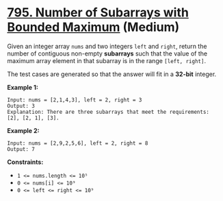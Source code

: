 # [795. Number of Subarrays with Bounded Maximum][link] (Medium)

[link]: https://leetcode.com/problems/number-of-subarrays-with-bounded-maximum/

Given an integer array `nums` and two integers `left` and `right`, return the number of contiguous
non-empty **subarrays** such that the value of the maximum array element in that subarray is in the
range  `[left, right]`.

The test cases are generated so that the answer will fit in a **32-bit** integer.

**Example 1:**

```
Input: nums = [2,1,4,3], left = 2, right = 3
Output: 3
Explanation: There are three subarrays that meet the requirements: [2], [2, 1], [3].
```

**Example 2:**

```
Input: nums = [2,9,2,5,6], left = 2, right = 8
Output: 7
```

**Constraints:**

- `1 <= nums.length <= 10⁵`
- `0 <= nums[i] <= 10⁹`
- `0 <= left <= right <= 10⁹`

